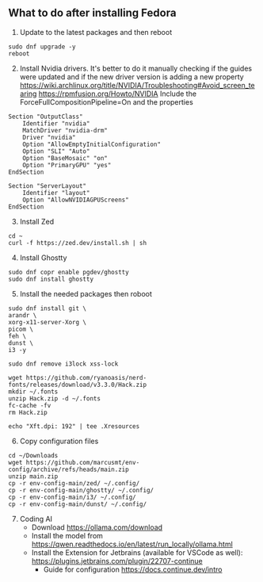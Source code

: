 ## What to do after installing Fedora
1. Update to the latest packages and then reboot
```shell
sudo dnf upgrade -y
reboot
```

2. Install Nvidia drivers.
It's better to do it manually checking if the guides were updated and if the new driver version is adding a new property
https://wiki.archlinux.org/title/NVIDIA/Troubleshooting#Avoid_screen_tearing
https://rpmfusion.org/Howto/NVIDIA
Include the ForceFullCompositionPipeline=On and the properties
```shell
Section "OutputClass"
	Identifier "nvidia"
	MatchDriver "nvidia-drm"
	Driver "nvidia"
	Option "AllowEmptyInitialConfiguration"
	Option "SLI" "Auto"
	Option "BaseMosaic" "on"
	Option "PrimaryGPU" "yes"
EndSection

Section "ServerLayout"
	Identifier "layout"
	Option "AllowNVIDIAGPUScreens"
EndSection
```

3. Install Zed
```shell
cd ~
curl -f https://zed.dev/install.sh | sh
```

4. Install Ghostty
```shell
sudo dnf copr enable pgdev/ghostty
sudo dnf install ghostty
```

5. Install the needed packages then roboot
```shell
sudo dnf install git \
arandr \
xorg-x11-server-Xorg \
picom \
feh \
dunst \
i3 -y

sudo dnf remove i3lock xss-lock

wget https://github.com/ryanoasis/nerd-fonts/releases/download/v3.3.0/Hack.zip
mkdir ~/.fonts
unzip Hack.zip -d ~/.fonts
fc-cache -fv
rm Hack.zip

echo "Xft.dpi: 192" | tee .Xresources
```

6. Copy configuration files
```shell
cd ~/Downloads
wget https://github.com/marcusmt/env-config/archive/refs/heads/main.zip
unzip main.zip
cp -r env-config-main/zed/ ~/.config/
cp -r env-config-main/ghostty/ ~/.config/
cp -r env-config-main/i3/ ~/.config/
cp -r env-config-main/dunst/ ~/.config/
```

7. Coding AI
    - Download https://ollama.com/download
    - Install the model from https://qwen.readthedocs.io/en/latest/run_locally/ollama.html
    - Install the Extension for Jetbrains (available for VSCode as well): https://plugins.jetbrains.com/plugin/22707-continue
        - Guide for configuration https://docs.continue.dev/intro
